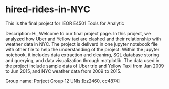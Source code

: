 # hired-rides-in-NYC
This is the final project for IEOR E4501 Tools for Analytic

Description:
    Hi, Welcome to our final project page. In this project, we analyzed how Uber and Yellow taxi are clashed and their relationship with weather data in NYC. The project is deliverd in one jupyter notebook file with other file to help the understanding of the project. Within the jupyter notebook, it includes data extraction and cleaning, SQL database storing and querying, and data visualization through matplotlib. The data used in the project include sample data of Uber trip and Yellow Taxi from Jan 2009 to Jun 2015, and NYC weather data from 2009 to 2015.

Group name: Porject Group 12
UNIs:[bz2460, cc4874]